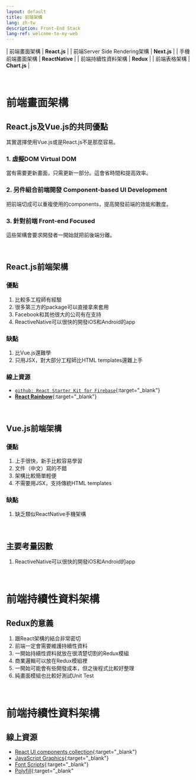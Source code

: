 ```yaml
---
layout: default
title: 前端架構
lang: zh-tw
description: Front-End Stack
lang-ref: welcome-to-my-web
---
```




| 前端畫面架構 | **React.js** |
| 前端Server Side Rendering架構 | **Next.js** |
| 手機前端畫面架構 | **ReactNative** |
| 前端持續性資料架構 | **Redux** |
| 前端表格架構 | **Chart.js** |

<br>

# 前端畫面架構

## React.js及Vue.js的共同優點

其實選擇使用Vue.js或是React.js不是那麼容易。

### 1. 虛擬DOM Virtual DOM

當有需要更新畫面，只需更新一部分。這會省時間和提高效率。

### 2. 另件組合前端開發 Component-based UI Development

把前端切成可以重複使用的components，提高開發前端的效能和數度。

### 3. 針對前端 Front-end Focused

這些架構會要求開發者一開始就把前後端分離。

<br>

## React.js前端架構

### 優點

1. 比較多工程師有經驗
1. 很多第三方的package可以直接拿來套用
1. Facebook和其他很大的公司有在支持
1. ReactiveNative可以很快的開發iOS和Android的app

### 缺點

1. 比Vue.js還難學
1. 只用JSX，對大部分工程師比HTML templates還難上手

### 線上資源

* [`github: React Starter Kit for Firebase`](https://github.com/kriasoft/react-firebase-starter){:target="_blank"}
* [**React Rainbow**](https://react-rainbow.web.app/){:target="_blank"}

<br>

## Vue.js前端架構

### 優點

1. 上手很快，新手比較容易學習
1. 文件（中文）寫的不錯
1. 架構比較簡單輕便
1. 不需要用JSX，支持傳統HTML templates

### 缺點

1. 缺乏類似ReactNative手機架構

<br>

## 主要考量因數

1. ReactiveNative可以很快的開發iOS和Android的app

<br>

# 前端持續性資料架構

## Redux的意義

1. 跟React架構的結合非常密切
1. 前端一定會需要維護持續性資料
1. 一開始持續性資料就放在很清楚切割的Redux模組
1. 商業邏輯可以放在Redux模組裡
1. 一開始可能會有些開發成本，但之後程式比較好整理
1. 純畫面模組也比較好測試Unit Test

<br>

# 前端持續性資料架構

## 線上資源

* [React UI components collection](https://react-rainbow.web.app/){:target="_blank"}
* [JavaScript Graphics](https://www.chartjs.org/){:target="_blank"}
* [Font Scripts](https://developers.google.com/fonts/docs/developer_api){:target="_blank"}
* [Polyfill](https://github.com/financial-times/polyfill-service){:target="_blank"